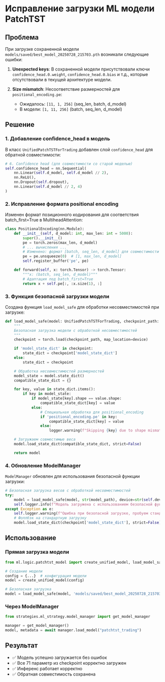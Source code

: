 # Исправление загрузки ML модели PatchTST

## Проблема

При загрузке сохраненной модели `models/saved/best_model_20250728_215703.pth` возникали следующие ошибки:

1. **Unexpected keys**: В сохраненной модели присутствовали ключи `confidence_head.0.weight`, `confidence_head.0.bias` и т.д., которые отсутствовали в текущей архитектуре модели.

2. **Size mismatch**: Несоответствие размерностей для `positional_encoding.pe`:
   - Ожидалось: `[11, 1, 256]` (seq_len, batch, d_model)
   - В модели: `[1, 11, 256]` (batch, seq_len, d_model)

## Решение

### 1. Добавление confidence_head в модель

В класс `UnifiedPatchTSTForTrading` добавлен слой `confidence_head` для обратной совместимости:

```python
# 6. Confidence head (для совместимости со старой моделью)
self.confidence_head = nn.Sequential(
    nn.Linear(self.d_model, self.d_model // 2),
    nn.ReLU(),
    nn.Dropout(self.dropout),
    nn.Linear(self.d_model // 2, 4)
)
```

### 2. Исправление формата positional encoding

Изменен формат позиционного кодирования для соответствия batch_first=True в MultiheadAttention:

```python
class PositionalEncoding(nn.Module):
    def __init__(self, d_model: int, max_len: int = 5000):
        super().__init__()
        pe = torch.zeros(max_len, d_model)
        # ... вычисления ...
        # Изменено: формат [batch, seq_len, d_model] для совместимости
        pe = pe.unsqueeze(0)  # [1, max_len, d_model]
        self.register_buffer('pe', pe)

    def forward(self, x: torch.Tensor) -> torch.Tensor:
        """x: (batch, seq_len, d_model)"""
        # Адаптация под batch_first=True
        return x + self.pe[:, :x.size(1), :]
```

### 3. Функция безопасной загрузки модели

Создана функция `load_model_safe` для обработки несовместимостей при загрузке:

```python
def load_model_safe(model: UnifiedPatchTSTForTrading, checkpoint_path: str, device: str = 'cpu') -> UnifiedPatchTSTForTrading:
    """
    Безопасная загрузка модели с обработкой несовместимостей
    """
    checkpoint = torch.load(checkpoint_path, map_location=device)

    if 'model_state_dict' in checkpoint:
        state_dict = checkpoint['model_state_dict']
    else:
        state_dict = checkpoint

    # Обработка несовместимостей размерностей
    model_state = model.state_dict()
    compatible_state_dict = {}

    for key, value in state_dict.items():
        if key in model_state:
            if model_state[key].shape == value.shape:
                compatible_state_dict[key] = value
            else:
                # Специальная обработка для positional_encoding
                if 'positional_encoding.pe' in key:
                    compatible_state_dict[key] = value
                else:
                    logger.warning(f"Skipping {key} due to shape mismatch")

    # Загружаем совместимые веса
    model.load_state_dict(compatible_state_dict, strict=False)

    return model
```

### 4. Обновление ModelManager

`ModelManager` обновлен для использования безопасной функции загрузки:

```python
# Безопасная загрузка весов с обработкой несовместимостей
try:
    model = load_model_safe(model, str(model_path), device=str(self.device))
    self.logger.info(f"Модель загружена с использованием безопасной функции")
except Exception as e:
    self.logger.warning(f"Ошибка при безопасной загрузке, пробуем стандартный метод: {e}")
    # Фоллбэк на стандартную загрузку
    model.load_state_dict(checkpoint['model_state_dict'], strict=False)
```

## Использование

### Прямая загрузка модели

```python
from ml.logic.patchtst_model import create_unified_model, load_model_safe

# Создание модели
config = {...}  # конфигурация модели
model = create_unified_model(config)

# Безопасная загрузка
model = load_model_safe(model, 'models/saved/best_model_20250728_215703.pth', device='cpu')
```

### Через ModelManager

```python
from strategies.ml_strategy.model_manager import get_model_manager

manager = get_model_manager()
model, metadata = await manager.load_model("patchtst_trading")
```

## Результат

- ✅ Модель успешно загружается без ошибок
- ✅ Все 71 параметр из checkpoint корректно загружен
- ✅ Инференс работает корректно
- ✅ Обратная совместимость сохранена
